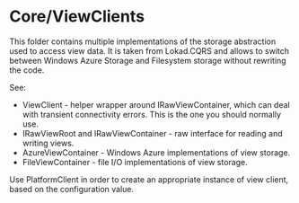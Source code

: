 ﻿# Core/ViewClients 

This folder contains multiple implementations of the storage abstraction
used to access view data. It is taken from Lokad.CQRS and allows to
switch between Windows Azure Storage and Filesystem storage without rewriting 
the code.

See:

* ViewClient - helper wrapper around IRawViewContainer, which can deal with
  transient connectivity errors. This is the one you should normally use.
* IRawViewRoot and IRawViewContainer - raw interface for reading and writing views.
* AzureViewContainer - Windows Azure implementations of view storage.
* FileViewContainer - file I/O implementations of view storage.

Use PlatformClient in order to create an appropriate instance of view client,
based on the configuration value.